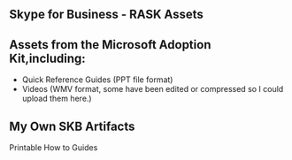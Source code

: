 ## Skype for Business - RASK Assets
## Assets from the Microsoft Adoption Kit,including:
* Quick Reference Guides (PPT file format)
* Videos (WMV format, some have been edited or compressed so I could upload them here.)

## My Own SKB Artifacts 
Printable How to Guides
